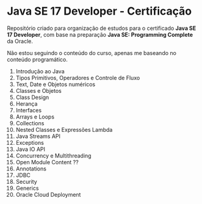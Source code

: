 # Java SE 17 Developer - Certificação

Repositório criado para organização de estudos para o certificado **Java SE 17 Developer**, com base na preparação **Java SE: Programming Complete** da Oracle.

Não estou seguindo o conteúdo do curso, apenas me baseando no conteúdo programático.

1. Introdução ao Java
2. Tipos Primitivos, Operadores e Controle de Fluxo
3. Text, Date e Objetos numéricos
4. Classes e Objetos
5. Class Design
6. Herança
7. Interfaces
8. Arrays e Loops
9. Collections
10. Nested Classes e Expressões Lambda
11. Java Streams API
12. Exceptions
13. Java IO API
14. Concurrency e Multithreading
15. Open Module Content ??
16. Annotations
17. JDBC
18. Security
19. Generics
20. Oracle Cloud Deployment


